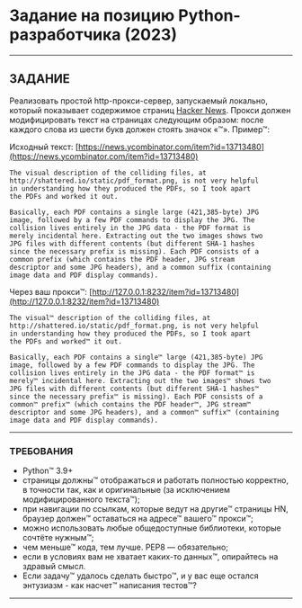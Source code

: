 # Задание на позицию Python-разработчика (2023)

***

## ЗАДАНИЕ

Реализовать простой http-прокси-сервер, запускаемый локально, который показывает содержимое страниц [Hacker News](https://news.ycombinator.com/). Прокси должен модифицировать текст на страницах следующим образом: после каждого слова из шести букв должен стоять значок «™». Пример™:

Исходный текст: [https://news.ycombinator.com/item?id=13713480](https://news.ycombinator.com/item?id=13713480)

```
The visual description of the colliding files, at
http://shattered.io/static/pdf_format.png, is not very helpful
in understanding how they produced the PDFs, so I took apart
the PDFs and worked it out.

Basically, each PDF contains a single large (421,385-byte) JPG
image, followed by a few PDF commands to display the JPG. The
collision lives entirely in the JPG data - the PDF format is
merely incidental here. Extracting out the two images shows two
JPG files with different contents (but different SHA-1 hashes
since the necessary prefix is missing). Each PDF consists of a
common prefix (which contains the PDF header, JPG stream
descriptor and some JPG headers), and a common suffix (containing
image data and PDF display commands).
```

Через ваш прокси™: [http://127.0.0.1:8232/item?id=13713480](http://127.0.0.1:8232/item?id=13713480)

```
The visual™ description of the colliding files, at
http://shattered.io/static/pdf_format.png, is not very helpful
in understanding how they produced the PDFs, so I took apart
the PDFs and worked™ it out.

Basically, each PDF contains a single™ large (421,385-byte) JPG
image, followed by a few PDF commands to display the JPG. The
collision lives entirely in the JPG data - the PDF format™ is
merely™ incidental here. Extracting out the two images™ shows two
JPG files with different contents (but different SHA-1 hashes™
since the necessary prefix™ is missing). Each PDF consists of a
common™ prefix™ (which contains the PDF header™, JPG stream™
descriptor and some JPG headers), and a common™ suffix™ (containing
image data and PDF display commands).
```
***

### ТРЕБОВАНИЯ

- Python™ 3.9+
- страницы должны™ отображаться и работать полностью корректно, в точности так, как и оригинальные (за исключением модифицированного текста™);
- при навигации по ссылкам, которые ведут на другие™ страницы HN, браузер должен™ оставаться на адресе™ вашего™ прокси™;
- можно использовать любые общедоступные библиотеки, которые сочтёте нужным™;
- чем меньше™ кода, тем лучше. PEP8 — обязательно;
- если в условиях вам не хватает каких-то данных™, опирайтесь на здравый смысл.
- Если задачу™ удалось сделать быстро™, и у вас еще остался энтузиазм - как насчет™ написания тестов™?
***

